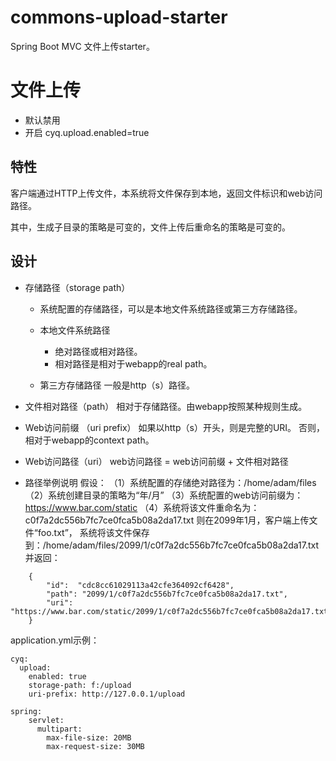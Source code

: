 # commons-upload-starter

Spring Boot MVC 文件上传starter。

# 文件上传
- 默认禁用
- 开启
cyq.upload.enabled=true

## 特性
客户端通过HTTP上传文件，本系统将文件保存到本地，返回文件标识和web访问路径。

其中，生成子目录的策略是可变的，文件上传后重命名的策略是可变的。

## 设计
- 存储路径（storage path）
  + 系统配置的存储路径，可以是本地文件系统路径或第三方存储路径。

  - 本地文件系统路径
    + 绝对路径或相对路径。
    + 相对路径是相对于webapp的real path。

  - 第三方存储路径
    一般是http（s）路径。

- 文件相对路径（path）
  相对于存储路径。由webapp按照某种规则生成。

- Web访问前缀 （uri prefix）
  如果以http（s）开头，则是完整的URI。
  否则，相对于webapp的context path。

- Web访问路径（uri）
  web访问路径 = web访问前缀 + 文件相对路径

- 路径举例说明
	假设：
	（1）系统配置的存储绝对路径为：/home/adam/files
	（2）系统创建目录的策略为“年/月”
	（3）系统配置的web访问前缀为：https://www.bar.com/static
	（4）系统将该文件重命名为：c0f7a2dc556b7fc7ce0fca5b08a2da17.txt
	则在2099年1月，客户端上传文件“foo.txt”，
	系统将该文件保存到：/home/adam/files/2099/1/c0f7a2dc556b7fc7ce0fca5b08a2da17.txt
	并返回：
```
	{
		"id":  "cdc8cc61029113a42cfe364092cf6428",
		"path": "2099/1/c0f7a2dc556b7fc7ce0fca5b08a2da17.txt",
		"uri":  "https://www.bar.com/static/2099/1/c0f7a2dc556b7fc7ce0fca5b08a2da17.txt"
	}
```

application.yml示例：
```
cyq:
  upload:
    enabled: true
    storage-path: f:/upload
    uri-prefix: http://127.0.0.1/upload

spring:
    servlet:
      multipart:
        max-file-size: 20MB
        max-request-size: 30MB
```


